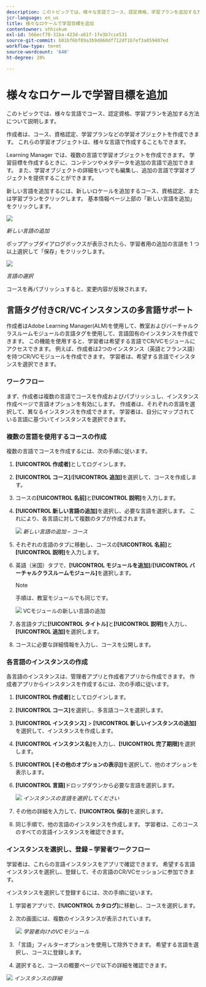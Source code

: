 ```yaml
---
description: このトピックでは、様々な言語でコース、認定資格、学習プランを追加する方法について説明します。
jcr-language: en_us
title: 様々なロケールで学習目標を追加
contentowner: shhivkum
exl-id: 566ecf70-31ba-423d-a61f-1fe3b7cce531
source-git-commit: b01bf6bf89a3b9d860df712df1b7ef3a859407ed
workflow-type: tm+mt
source-wordcount: '640'
ht-degree: 28%

---
```


# 様々なロケールで学習目標を追加

このトピックでは、様々な言語でコース、認定資格、学習プランを追加する方法について説明します。

作成者は、コース、資格認定、学習プランなどの学習オブジェクトを作成できます。 これらの学習オブジェクトは、様々な言語で作成することもできます。

Learning Manager では、複数の言語で学習オブジェクトを作成できます。 学習目標を作成するときに、コンテンツやメタデータを追加の言語で追加できます。 また、学習オブジェクトの詳細をいつでも編集し、追加の言語で学習オブジェクトを提供することができます。

新しい言語を追加するには、新しいロケールを追加するコース、資格認定、または学習プランをクリックします。 基本情報ページ上部の「新しい言語を追加」をクリックします。

![](assets/addnewlocale.png)

*新しい言語の追加*

ポップアップダイアログボックスが表示されたら、学習者用の追加の言語を 1 つ以上選択して「保存」をクリックします。

![](assets/selectlang.png)

*言語の選択*

コースを再パブリッシュすると、変更内容が反映されます。

## 言語タグ付きCR/VCインスタンスの多言語サポート

作成者はAdobe Learning Manager(ALM)を使用して、教室およびバーチャルクラスルームモジュールの言語タグを使用して、言語固有のインスタンスを作成できます。 この機能を使用すると、学習者は希望する言語でCR/VCモジュールにアクセスできます。 例えば、作成者は2つのインスタンス（英語とフランス語）を持つCR/VCモジュールを作成できます。 学習者は、希望する言語でインスタンスを選択できます。

### ワークフロー

まず、作成者は複数の言語でコースを作成およびパブリッシュし、インスタンス作成ページで言語オプションを有効にします。 作成者は、それぞれの言語を選択して、異なるインスタンスを作成できます。 学習者は、自分にマップされている言語に基づいてインスタンスを選択できます。

### 複数の言語を使用するコースの作成

複数の言語でコースを作成するには、次の手順に従います。

1. **[!UICONTROL 作成者]**&#x200B;としてログインします。
2. **[!UICONTROL コース]**/**[!UICONTROL 追加]**&#x200B;を選択して、コースを作成します。
3. コースの&#x200B;**[!UICONTROL 名前]**&#x200B;と&#x200B;**[!UICONTROL 説明]**&#x200B;を入力します。
4. **[!UICONTROL 新しい言語の追加]**&#x200B;を選択し、必要な言語を選択します。 これにより、各言語に対して複数のタブが作成されます。

   ![](assets/language-tabs.png)
   _新しい言語の追加 – コース_
5. それぞれの言語のタブに移動し、コースの&#x200B;**[!UICONTROL 名前]**&#x200B;と&#x200B;**[!UICONTROL 説明]**&#x200B;を入力します。
6. 英語（米国）タブで、**[!UICONTROL モジュールを追加]**/**[!UICONTROL バーチャルクラスルームモジュール]**&#x200B;を選択します。

   >[!NOTE]
   >
   >手順は、教室モジュールでも同じです。

   ![](assets/vc-page.png)
VCモジュールの新しい言語の追加

7. 各言語タブに&#x200B;**[!UICONTROL タイトル]**&#x200B;と&#x200B;**[!UICONTROL 説明]**&#x200B;を入力し、**[!UICONTROL 追加]**&#x200B;を選択します。
8. コースに必要な詳細情報を入力し、コースを公開します。

### 各言語のインスタンスの作成

各言語のインスタンスは、管理者アプリと作成者アプリから作成できます。 作成者アプリからインスタンスを作成するには、次の手順に従います。

1. **[!UICONTROL 作成者]**&#x200B;としてログインします。
2. **[!UICONTROL コース]**&#x200B;を選択し、多言語コースを選択します。
3. **[!UICONTROL インスタンス]** > **[!UICONTROL 新しいインスタンスの追加]**&#x200B;を選択して、インスタンスを作成します。
4. **[!UICONTROL インスタンス名]**&#x200B;を入力し、**[!UICONTROL 完了期限]**&#x200B;を選択します。
5. **[!UICONTROL [その他のオプションの表示]]**&#x200B;を選択して、他のオプションを表示します。
6. **[!UICONTROL 言語]**&#x200B;ドロップダウンから必要な言語を選択します。

   ![](assets/select-language.png)
   _インスタンスの言語を選択してください_

7. その他の詳細を入力して、**[!UICONTROL 保存]**&#x200B;を選択します。
8. 同じ手順で、他の言語のインスタンスを作成します。 学習者は、このコースのすべての言語インスタンスを確認できます。

### インスタンスを選択し、登録 – 学習者ワークフロー

学習者は、これらの言語インスタンスをアプリで確認できます。 希望する言語インスタンスを選択し、登録して、その言語のCR/VCセッションに参加できます。

インスタンスを選択して登録するには、次の手順に従います。

1. 学習者アプリで、**[!UICONTROL カタログ]**&#x200B;に移動し、コースを選択します。
2. 次の画面には、複数のインスタンスが表示されています。

   ![](assets/learner-view.png)
   _学習者向けのVCモジュール_

3. 「言語」フィルターオプションを使用して除外できます。 希望する言語を選択し、コースに登録します。
4. 選択すると、コースの概要ページで以下の詳細を確認できます。

![](assets/course-overview.png)
_インスタンスの詳細_



